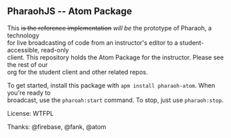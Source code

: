 ## PharaohJS -- Atom Package

This ~~is the reference implementation~~ _will be_ the prototype of Pharaoh, a technology  
for live broadcasting of code from an instructor's editor to a student-accessible, read-only  
client. This repository holds the Atom Package for the instructor. Please see the rest of our  
org for the student client and other related repos.

To get started, install this package with `apm install pharaoh-atom`. When you're ready to  
broadcast, use the `pharoah:start` command. To stop, just use `pharaoh:stop`.

License: WTFPL

Thanks: @firebase, @fank, @atom

